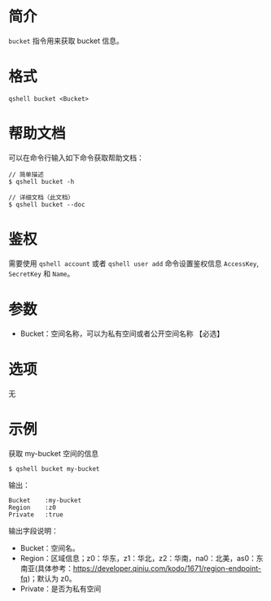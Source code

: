 # 简介
`bucket` 指令用来获取 bucket 信息。

# 格式
```
qshell bucket <Bucket> 
```

# 帮助文档
可以在命令行输入如下命令获取帮助文档：
```
// 简单描述
$ qshell bucket -h 

// 详细文档（此文档）
$ qshell bucket --doc
```

# 鉴权
需要使用 `qshell account` 或者 `qshell user add` 命令设置鉴权信息 `AccessKey`, `SecretKey` 和 `Name`。

# 参数
- Bucket：空间名称，可以为私有空间或者公开空间名称 【必选】

# 选项
无

# 示例
获取 my-bucket 空间的信息
```
$ qshell bucket my-bucket
```

输出：
```
Bucket    :my-bucket
Region    :z0
Private   :true
```

输出字段说明：
- Bucket：空间名。
- Region：区域信息；z0：华东，z1：华北，z2：华南，na0：北美，as0：东南亚(具体参考：https://developer.qiniu.com/kodo/1671/region-endpoint-fq)；默认为 z0。
- Private：是否为私有空间